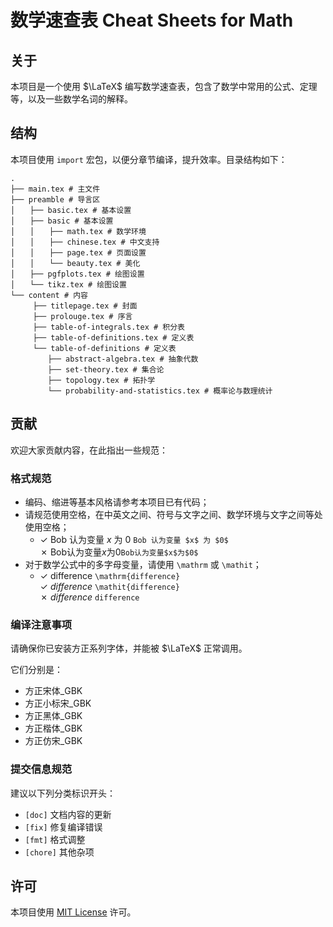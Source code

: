 # 数学速查表  Cheat Sheets for Math

## 关于

本项目是一个使用 $\LaTeX$ 编写数学速查表，包含了数学中常用的公式、定理等，以及一些数学名词的解释。

## 结构

本项目使用 `import` 宏包，以便分章节编译，提升效率。目录结构如下：

```
.
├── main.tex # 主文件
├── preamble # 导言区
│　　├── basic.tex # 基本设置
│　　├── basic # 基本设置
│　　│　　├── math.tex # 数学环境
│　　│　　├── chinese.tex # 中文支持
│　　│　　├── page.tex # 页面设置
│　　│　　└── beauty.tex # 美化
│　　├── pgfplots.tex # 绘图设置
│　　└── tikz.tex # 绘图设置
└── content # 内容
　　　├── titlepage.tex # 封面
　　　├── prolouge.tex # 序言
　　　├── table-of-integrals.tex # 积分表
　　　├── table-of-definitions.tex # 定义表
　　　└── table-of-definitions # 定义表
　　　　　├── abstract-algebra.tex # 抽象代数
　　　　　├── set-theory.tex # 集合论
　　　　　├── topology.tex # 拓扑学
　　　　　└── probability-and-statistics.tex # 概率论与数理统计
```

## 贡献

欢迎大家贡献内容，在此指出一些规范：

### 格式规范

  - 编码、缩进等基本风格请参考本项目已有代码；
  - 请规范使用空格，在中英文之间、符号与文字之间、数学环境与文字之间等处使用空格；
    - ✓ Bob 认为变量 $x$ 为 $0$ `Bob 认为变量 $x$ 为 $0$`  
      ✗ Bob认为变量$x$为$0$`Bob认为变量$x$为$0$`
  - 对于数学公式中的多字母变量，请使用 `\mathrm` 或 `\mathit`；
    - ✓ $\mathrm{difference}$ `\mathrm{difference}`  
      ✓ $\mathit{difference}$ `\mathit{difference}`  
      ✗ $difference$ `difference`

### 编译注意事项

请确保你已安装方正系列字体，并能被 $\LaTeX$ 正常调用。

它们分别是：

  - 方正宋体_GBK
  - 方正小标宋_GBK
  - 方正黑体_GBK
  - 方正楷体_GBK
  - 方正仿宋_GBK

### 提交信息规范

建议以下列分类标识开头：

  - `[doc]` 文档内容的更新
  - `[fix]` 修复编译错误
  - `[fmt]` 格式调整
  - `[chore]` 其他杂项

## 许可

本项目使用 [MIT License](LICENSE) 许可。
